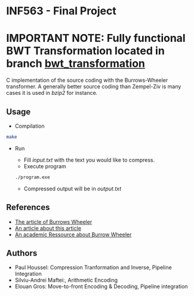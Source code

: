 # INF563 - Final Project
# IMPORTANT NOTE: Fully functional BWT Transformation located in branch [bwt_transformation](https://github.com/jetlime/X-INF563/tree/btw_transformation)
C implementation of the source coding with the Burrows-Wheeler transformer. A generally better source coding than Zempel-Ziv is many cases
it is used in *bzip2* for instance.

## Usage

- Compilation

```bash
make
```

- Run

    - Fill *input.txt* with the text you would like to compress.
    - Execute program
    ```bash
    ./program.exe
    ```
    - Compressed output will be in *output.txt*

## References
- [The article of Burrows Wheeler](https://www.hpl.hp.com/techreports/Compaq-DEC/SRC-RR-124.pdf)
- [An article about this article](https://marknelson.us/posts/1996/09/01/bwt.html)
- [An academic Ressource about Burrow Wheeler](http://pages.di.unipi.it/ferragina/dott2014/bwt.pdf)

## Authors

- Paul Houssel: Compression Tranformation and Inverse, Pipeline Integration
- Silviu-Andrei Maftei:, Arithmetic Encoding
- Elouan Gros: Move-to-front Encoding & Decoding, Pipeline integration